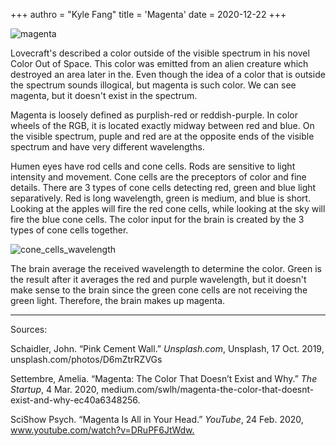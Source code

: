 +++
authro = "Kyle Fang"
title = 'Magenta'
date = 2020-12-22
+++

![magenta](https://images.unsplash.com/photo-1571283600197-05152e3d2765?ixid=MXwxMjA3fDB8MHxwaG90by1wYWdlfHx8fGVufDB8fHw%3D&ixlib=rb-1.2.1&auto=format&fit=crop&w=2850&q=80)

Lovecraft's described a color outside of the visible spectrum in his novel Color Out of Space. This color was emitted from an alien creature which destroyed an area later in the. Even though the idea of a color that is outside the spectrum sounds illogical, but magenta is such color. We can see magenta, but it doesn't exist in the spectrum.

Magenta is loosely defined as purplish-red or reddish-purple. In color wheels of the RGB, it is located exactly midway between red and blue. On the visible spectrum, puple and red are at the opposite ends of the visible spectrum and have very different wavelengths.

Humen eyes have rod cells and cone cells. Rods are sensitive to light intensity and movement. Cone cells are the preceptors of color and fine details. There are 3 types of cone cells detecting red, green and blue light separatively. Red is long wavelength, green is medium, and blue is short. Looking at the apples will fire the red cone cells, while looking at the sky will fire the blue cone cells. The color input for the brain is created by the 3 types of cone cells together.

![cone_cells_wavelength](https://upload.wikimedia.org/wikipedia/commons/thumb/0/04/Cone-fundamentals-with-srgb-spectrum.svg/640px-Cone-fundamentals-with-srgb-spectrum.svg.png?1608618263785)

The brain average the received wavelength to determine the color. Green is the result after it averages the red and purple wavelength, but it doesn't make sense to the brain since the green cone cells are not receiving the green light. Therefore, the brain makes up magenta.

------

Sources:

Schaidler, John. “Pink Cement Wall.” _Unsplash.com_, Unsplash, 17 Oct. 2019, unsplash.com/photos/D6mZtrRZVGs

‌Settembre, Amelia. “Magenta: The Color That Doesn’t Exist and Why.” _The Startup_, 4 Mar. 2020, medium.com/swlh/magenta-the-color-that-doesnt-exist-and-why-ec40a6348256.

SciShow Psych. “Magenta Is All in Your Head.” _YouTube_, 24 Feb. 2020, www.youtube.com/watch?v=DRuPF6JtWdw.‌